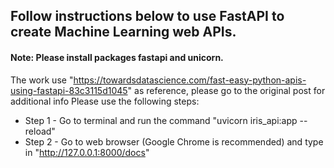 ## Follow instructions below to use FastAPI to create Machine Learning web APIs. 
#### Note: Please install packages fastapi and unicorn.
The work use "https://towardsdatascience.com/fast-easy-python-apis-using-fastapi-83c3115d1045" as reference, please go to the original post for additional info
Please use the following steps:
- Step 1 - Go to terminal and run the command "uvicorn iris_api:app  --reload"
- Step 2 - Go to web browser (Google Chrome is recommended) and type in "http://127.0.0.1:8000/docs"
